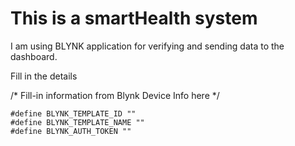 # This is a smartHealth system 

I am using BLYNK application for verifying and sending data to the dashboard. 

Fill in the details

/* Fill-in information from Blynk Device Info here */
```
#define BLYNK_TEMPLATE_ID ""
#define BLYNK_TEMPLATE_NAME ""
#define BLYNK_AUTH_TOKEN ""
```
